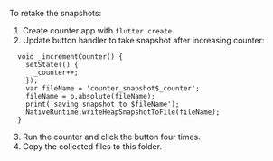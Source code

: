 To retake the snapshots:

1. Create counter app with `flutter create`.
2. Update button handler to take snapshot after increasing counter:

```
  void _incrementCounter() {
    setState(() {
      _counter++;
    });
    var fileName = 'counter_snapshot$_counter';
    fileName = p.absolute(fileName);
    print('saving snapshot to $fileName');
    NativeRuntime.writeHeapSnapshotToFile(fileName);
  }
```

3. Run the counter and click the button four times.
4. Copy the collected files to this folder.
